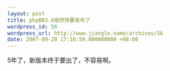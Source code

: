 ```yaml
---
layout: post
title: phpBB3.0居然快要发布了
wordpress_id: 56
wordpress_url: http://www.jiangle.name/archives/56
date: 2007-09-20 17:16:59.000000000 +08:00
---
```

5年了，新版本终于要出了，不容易啊。
